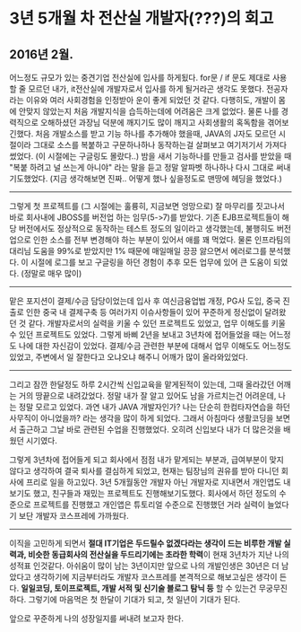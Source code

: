 3년 5개월 차 전산실 개발자(???)의 회고
=====================================

2016년 2월. 
----------
어느정도 규모가 있는 중견기업 전산실에 입사를 하게됬다. for문 / if 문도 제대로 사용할 줄 모르던 내가, it전산실에 개발자로서 입사를 하게 될거라곤
생각도 못했다.
전공자라는 이유와 여러 사회경험을 인정받아 운이 좋게 되었던 것 같다.
다행히도, 개발이 몸에 안맞지 않았는지 처음 개발지식을 습득하는데에 어려움은 크게 없었다.
물론 나를 경력직으로 오해하셨던 과장님 덕분에 깨지기도 많이 깨지고 사회생활의 혹독함을 겪어보긴했다. 
처음 개발소스를 받고 기능 하나를 추가해야 했을때, JAVA의 J자도 모르던 시절이라 그대로 소스를 복붙하고 구문하나하나 동작하는걸 살펴보고
여기저기서 가져다 썼었다. (이 시절에는 구글링도 몰랐다..) 
밤을 새서 기능하나를 만들고 검사를 받았을 때 "복붙 하려고 널 쓰는게 아니야" 라는 말을 듣고 정말 알파벳 하나하나 다시 그대로 써내기도했었다.
(지금 생각해보면 진짜.. 어떻게 했나 싶을정도로 맨땅에 헤딩을 했었다.)

***

그렇게 첫 프로젝트를 (그 시절에는 훌륭히, 지금보면 엉망으로) 잘 마무리를 짓고나서 바로 회사내에 JBOSS를 버전업 하는 임무(5->7)를 받았다.
기존 EJB프로젝트들이 해당 버전에서도 정상적으로 동작하는 테스트 정도의 일이라고 생각했는데, 불행히도 버전업으로 인한 소스를 전부 변경해야 하는 
부분이 있어서 애를 꽤 먹었다.
물론 인프라팀의 대리님 도움을 99%로 받았지만 1% 때문에 매일매일 끙끙 앓으면서 에러로그를 분석했다.
이 시절에 로그를 보고 구글링을 하던 경험이 추후 모든 업무에 있어 큰 도움이 되었다. (정말로 매우 많이)

***

맡은 포지션이 결제/수금 담당이었는데 입사 후 여신금융업법 개정, PG사 도입, 중국 진출로 인한 중국 내 결제구축 등 여러가지 이슈사항들이 있어 꾸준하게 정신없이 달려왔던 것 같다.
개발자로서의 실력을 키울 수 있던 프로젝트도 있었고, 업무 이해도를 키울 수 있던 프로젝트도 있었다.
그렇게 바삐 2년을 보내고 3년차에 접어들었을 때는 어느정도 나에 대한 자신감이 있었다.
결제/수금 관련한 부분에 대해서 업무 이해도도 어느정도 있었고, 주변에서 일 잘한다고 오냐오냐 해주니 어깨가 많이 올라와있었다.

***

그리고 잠깐 한달정도 하루 2시간씩 신입교육을 맡게된적이 있는데, 그때 올라갔던 어깨는 거의 땅끝으로 내려갔었다.
정말 내가 잘 알고 있어도 남을 가르치는건 어려운데, 나는 정말 모르고 있었다.
과연 내가 JAVA 개발자인가? 나는 단순히 한컴타자연습을 하던 사무직이 아니었을까? 라는 생각을 많이 하게 되었다.
그래서 아침마다 생활코딩을 보면서 출근하고 그날 바로 관련된 수업을 진행했었다.
오히려 신입보다 내가 더 많은것을 배웠던 시기였다.


그렇게 3년차에 접어들게 되고 회사에서 점점 내가 맡게되는 부분과, 급여부분이 맞지 않다고 생각하여 결국 퇴사를 결심하게 되었고,
현재는 팀장님의 권유를 받아 다니던 회사에 프리로 일을 하고있다.
3년 5개월동안 개발자 아닌 개발자로 지내면서 개인앱도 내보기도 했고, 친구들과 재밌는 프로젝트도 진행해보기도했다.
회사에서 하던 정도의 수준으로 프로젝트를 진행했고 개인앱은 튜토리얼 수준으로 진행했던 거라 실력이 늘었다기 보단 개발자 코스프레에 가까웠다.

***
이직을 고민하게 되면서 **절대 IT기업은 두드릴수 없겠다라는 생각이 드는 비루한 개발 실력과, 비슷한 동급회사의 전산실을 두드리기에는 초라한 학력**이 현재 3년차가 지난 나의 성적표 인것같다.
아쉬움이 많이 남는 3년이지만 앞으로 나의 개발인생은 30년은 더 남았다고 생각하기에 지금부터라도 개발자 코스프레를 본격적으로 해보고싶은 생각이 든다.
**일일코딩, 토이프로젝트, 개발 서적 및 신기술 블로그 탐닉 등** 할 수 있는건 무궁무진하다.
그렇기에 마음먹은 첫 한달이 기대가 되고, 첫 일년이 기대가 된다.


앞으로 꾸준하게 나의 성장일지를 써내려 보고자 한다.


